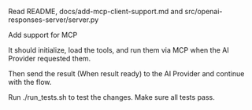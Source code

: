 Read README, docs/add-mcp-client-support.md and src/openai-responses-server/server.py

Add support for MCP

It should initialize, load the tools, and run them via MCP when the AI Provider requested them.

Then send the result (When result ready) to the AI Provider and continue with the flow.

Run ./run_tests.sh to test the changes.
Make sure all tests pass.